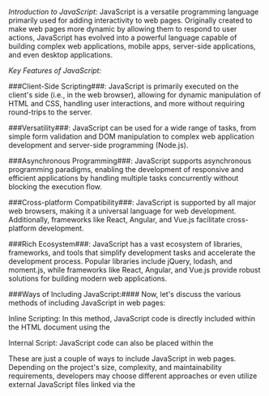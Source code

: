 *Introduction to JavaScript:*
JavaScript is a versatile programming language primarily used for adding interactivity to web pages. Originally created to make web pages more dynamic by allowing them to respond to user actions, JavaScript has evolved into a powerful language capable of building complex web applications, mobile apps, server-side applications, and even desktop applications.

*Key Features of JavaScript:*

###Client-Side Scripting###: JavaScript is primarily executed on the client's side (i.e., in the web browser), allowing for dynamic manipulation of HTML and CSS, handling user interactions, and more without requiring round-trips to the server.

###Versatility###: JavaScript can be used for a wide range of tasks, from simple form validation and DOM manipulation to complex web application development and server-side programming (Node.js).

###Asynchronous Programming###: JavaScript supports asynchronous programming paradigms, enabling the development of responsive and efficient applications by handling multiple tasks concurrently without blocking the execution flow.

###Cross-platform Compatibility###: JavaScript is supported by all major web browsers, making it a universal language for web development. Additionally, frameworks like React, Angular, and Vue.js facilitate cross-platform development.

###Rich Ecosystem###: JavaScript has a vast ecosystem of libraries, frameworks, and tools that simplify development tasks and accelerate the development process. Popular libraries include jQuery, lodash, and moment.js, while frameworks like React, Angular, and Vue.js provide robust solutions for building modern web applications.

###Ways of Including JavaScript:####
Now, let's discuss the various methods of including JavaScript in web pages:

Inline Scripting: In this method, JavaScript code is directly included within the HTML document using the <script> tag. While simple, it's generally not recommended for large scripts as it can clutter the HTML and affect readability and maintainability.

<!DOCTYPE html>
<html>
<head>
    <title>Inline Scripting</title>
</head>
<body>
    <h1>Inline Scripting Example</h1>
    <script>
        // JavaScript code here
        console.log("Hello, Inline Scripting!");
    </script>
</body>
</html>

Internal Script: JavaScript code can also be placed within the <script> tag inside the <head> or <body> section of the HTML document. This method separates the JavaScript from the HTML content but still keeps it within the same file.

<!DOCTYPE html>
<html>
<head>
    <title>Internal Script</title>
    <script>
        // JavaScript code here
        console.log("Hello, Internal Script!");
    </script>
</head>

These are just a couple of ways to include JavaScript in web pages. Depending on the project's size, complexity, and maintainability requirements, developers may choose different approaches or even utilize external JavaScript files linked via the <script> tag.